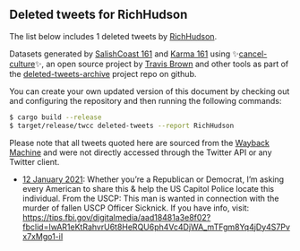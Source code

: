 ## Deleted tweets for RichHudson

The list below includes 1 deleted tweets by
[RichHudson](https://twitter.com/RichHudson).



Datasets generated by [SalishCoast 161](https://twitter.com/SalishCoastA) and [Karma 161](https://twitter.com/KarmaOneSixOne)
using ✨[cancel-culture](https://github.com/travisbrown/cancel-culture)✨, an open source project by [Travis Brown](https://twitter.com/travisbrown) 
and other tools as part of the [deleted-tweets-archive](https://github.com/salcoast/deleted-tweets-archive/) project repo on github.

You can create your own updated version of this document by checking out and configuring the
repository and then running the following commands:

```bash
$ cargo build --release
$ target/release/twcc deleted-tweets --report RichHudson
```

Please note that all tweets quoted here are sourced from the
[Wayback Machine](https://web.archive.org) and were not directly accessed through the Twitter API or
any Twitter client.

* [12 January 2021](https://web.archive.org/web/20210112162958/https://twitter.com/RichHudson/status/1349030508110475265): Whether you’re a Republican or Democrat, I’m asking every American to share this & help the US Capitol Police locate this individual.  From the USCP: This man is wanted in connection with the murder of fallen USCP Officer Sicknick. If you have info, visit:  https://tips.fbi.gov/digitalmedia/aad18481a3e8f02?fbclid=IwAR1eKtRahvrU6t8HeRQU6ph4Vc4DjWA_mTFgm8Yq4jDy4S7Pvx7xMgo1-iI
